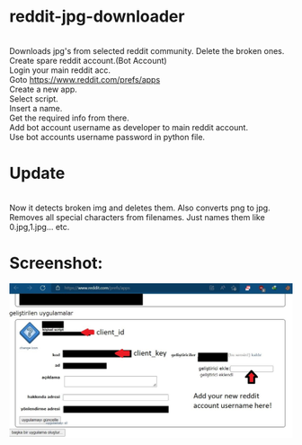# reddit-jpg-downloader
<br>Downloads jpg's from selected reddit community. Delete the broken ones.
<br>Create spare reddit account.(Bot Account)
<br>Login your main reddit acc.
<br>Goto https://www.reddit.com/prefs/apps
<br>Create a new app.
<br>Select script.
<br>Insert a name.
<br>Get the required info from there.
<br>Add bot account username as developer to main reddit account.
<br>Use bot accounts username password in python file.
# Update
<br>Now it detects broken img and deletes them. Also converts png to jpg.
<br>Removes all special characters from filenames. Just names them like 0.jpg,1.jpg... etc.
# Screenshot:
<p align="center">
  <a href="https://github.com/ny4rlk0/reddit-jpg-downloader/blob/main/1.JPG">
    <img src="3.JPG">
  </a>
